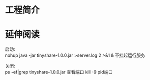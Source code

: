 # 工程简介



# 延伸阅读



启动:
<br/>
nohup java -jar tinyshare-1.0.0.jar >server.log 2 >&1 &
不挂起运行服务

关闭:
<br/>
ps -ef|grep tinyshare-1.0.0.jar 查看端口
kill -9 pid端口
